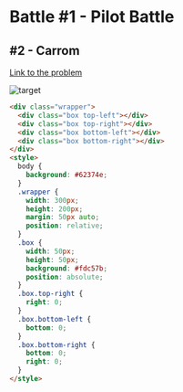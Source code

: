 # Battle #1 - Pilot Battle

## #2 - Carrom

[Link to the problem](https://cssbattle.dev/play/2)

![target](https://cssbattle.dev/targets/2.png)


```html
<div class="wrapper">
  <div class="box top-left"></div>
  <div class="box top-right"></div>
  <div class="box bottom-left"></div>
  <div class="box bottom-right"></div>  
</div>
<style>
  body {
    background: #62374e;
  }
  .wrapper {
    width: 300px;
    height: 200px;
    margin: 50px auto;
    position: relative;
  }
  .box {
    width: 50px;
    height: 50px;
    background: #fdc57b;
    position: absolute;
  }
  .box.top-right {
    right: 0;
  }
  .box.bottom-left {
    bottom: 0;
  }
  .box.bottom-right {
    bottom: 0;
    right: 0;
  }
</style>
```
